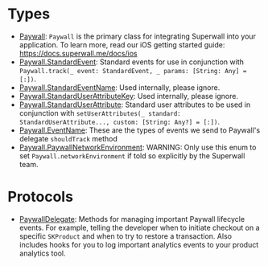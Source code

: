 # Types

  - [Paywall](./Paywall):
    `Paywall` is the primary class for integrating Superwall into your application. To learn more, read our iOS getting started guide: https://docs.superwall.me/docs/ios
  - [Paywall.StandardEvent](./Paywall_StandardEvent):
    Standard events for use in conjunction with `Paywall.track(_ event: StandardEvent, _ params: [String: Any] = [:])`.
  - [Paywall.StandardEventName](./Paywall_StandardEventName):
    Used internally, please ignore.
  - [Paywall.StandardUserAttributeKey](./Paywall_StandardUserAttributeKey):
    Used internally, please ignore.
  - [Paywall.StandardUserAttribute](./Paywall_StandardUserAttribute):
    Standard user attributes to be used in conjunction with `setUserAttributes(_ standard: StandardUserAttribute..., custom: [String: Any?] = [:])`.
  - [Paywall.EventName](./Paywall_EventName):
    These are the types of events we send to Paywall's delegate `shouldTrack` method
  - [Paywall.PaywallNetworkEnvironment](./Paywall_PaywallNetworkEnvironment):
    WARNING: Only use this enum to set `Paywall.networkEnvironment` if told so explicitly by the Superwall team.

# Protocols

  - [PaywallDelegate](./PaywallDelegate):
    Methods for managing important Paywall lifecycle events. For example, telling the developer when to initiate checkout on a specific `SKProduct` and when to try to restore a transaction. Also includes hooks for you to log important analytics events to your product analytics tool.
